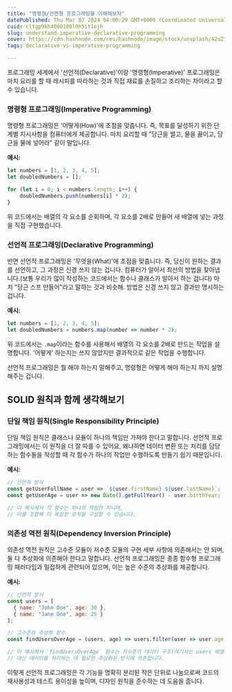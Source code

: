 ```yaml
---
title: "명령형/선언형 프로그래밍을 이해해보자"
datePublished: Thu Mar 07 2024 04:00:29 GMT+0000 (Coordinated Universal Time)
cuid: cltgp9kh4000108l0h5it1ejh
slug: understand-imperative-declarative-programming
cover: https://cdn.hashnode.com/res/hashnode/image/stock/unsplash/42uZfLm9uUQ/upload/3d91256cb3188eeff85ea8d1feb25290.jpeg
tags: declarative-vs-imperative-programming

---
```


프로그래밍 세계에서 '선언적(Declarative)'이랑 '명령형(Imperative)' 프로그래밍은 마치 요리를 할 때 레시피를 따라하는 것과 직접 재료를 손질하고 조리하는 차이라고 할 수 있습니다.

### 명령형 프로그래밍(Imperative Programming)

명령형 프로그래밍은 '어떻게(How)'에 초점을 맞춥니다. 즉, 목표를 달성하기 위한 단계별 지시사항을 컴퓨터에게 제공합니다. 마치 요리할 때 "당근을 썰고, 물을 끓이고, 당근을 물에 넣어라" 같이 말입니다.

**예시:**

```javascript
let numbers = [1, 2, 3, 4, 5];
let doubledNumbers = [];

for (let i = 0; i < numbers.length; i++) {
    doubledNumbers.push(numbers[i] * 2);
}
```

위 코드에서는 배열의 각 요소를 순회하며, 각 요소를 2배로 만들어 새 배열에 넣는 과정을 직접 구현했습니다.

### 선언적 프로그래밍(Declarative Programming)

반면 선언적 프로그래밍은 '무엇을(What)'에 초점을 맞춥니다. 즉, 당신이 원하는 결과를 선언하고, 그 과정은 신경 쓰지 않는 겁니다. 컴퓨터가 알아서 최선의 방법을 찾아냅니다.(보통 우리가 많이 작성하는 코드에서는 함수나 클래스가 알아서 하는 겁니다) 마치 "당근 스프 만들어"라고 말하는 것과 비슷해. 방법은 신경 쓰지 않고 결과만 명시하는 겁니다.

**예시:**

```javascript
let numbers = [1, 2, 3, 4, 5];
let doubledNumbers = numbers.map(number => number * 2);
```

위 코드에서는 `.map`이라는 함수를 사용해서 배열의 각 요소를 2배로 만드는 작업을 설명합니다. '어떻게' 하는지는 쓰지 않았지만 결과적으로 같은 작업을 수행합니다.

선언적 프로그래밍은 뭘 해야 하는지 말해주고, 명령형은 어떻게 해야 하는지 까지 설명해주는 겁니다.

## SOLID 원칙과 함께 생각해보기

### 단일 책임 원칙(Single Responsibility Principle)

단일 책임 원칙은 클래스나 모듈이 하나의 책임만 가져야 한다고 말합니다. 선언적 프로그래밍에서는 이 원칙을 더 잘 따를 수 있어요, 왜냐하면 데이터 변환 또는 처리를 담당하는 함수들을 작성할 때 각 함수가 하나의 작업만 수행하도록 만들기 쉽기 때문입니다.

**예시:**

```javascript
// 선언적 방식
const getUserFullName = user => `${user.firstName} ${user.lastName}`;
const getUserAge = user => new Date().getFullYear() - user.birthYear;

// 이 예시에서 각 함수는 하나의 책임만 지니며, 
// 이를 조합해 더 복잡한 로직을 구성할 수 있습니다.
```

### 의존성 역전 원칙(Dependency Inversion Principle)

의존성 역전 원칙은 고수준 모듈이 저수준 모듈의 구현 세부 사항에 의존해서는 안 되며, 둘 다 추상화에 의존해야 한다고 말합니다. 선언적 프로그래밍은 종종 함수형 프로그래밍 패러다임과 밀접하게 관련되어 있으며, 이는 높은 수준의 추상화를 제공합니다.

**예시:**

```javascript
// 선언적 방식
const users = [
  { name: "John Doe", age: 30 },
  { name: "Jane Doe", age: 25 }
];

// 고수준의 추상화 함수
const findUsersOverAge = (users, age) => users.filter(user => user.age > age);

// 이 예시에서 `findUsersOverAge` 함수는 저수준의 데이터 구조(여기서는 users 배열)에 의존하지 않으며, 
// 대신 데이터를 처리하는 데 필요한 추상화된 방식에 의존합니다.
```

이렇게 선언적 프로그래밍은 각 기능을 명확히 분리된 작은 단위로 나눔으로써 코드의 재사용성과 테스트 용이성을 높이며, 디자인 원칙을 준수하는 데 도움을 줍니다.